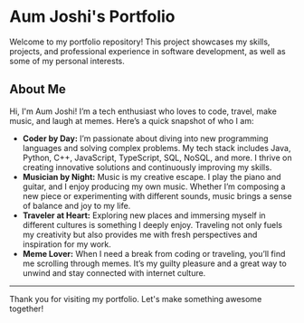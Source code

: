 # Aum Joshi's Portfolio

Welcome to my portfolio repository! This project showcases my skills, projects, and professional experience in software development, as well as some of my personal interests.


## About Me

Hi, I'm Aum Joshi! I’m a tech enthusiast who loves to code, travel, make music, and laugh at memes. Here’s a quick snapshot of who I am:

- **Coder by Day:** I’m passionate about diving into new programming languages and solving complex problems. My tech stack includes Java, Python, C++, JavaScript, TypeScript, SQL, NoSQL, and more. I thrive on creating innovative solutions and continuously improving my skills.
- **Musician by Night:** Music is my creative escape. I play the piano and guitar, and I enjoy producing my own music. Whether I’m composing a new piece or experimenting with different sounds, music brings a sense of balance and joy to my life.
- **Traveler at Heart:** Exploring new places and immersing myself in different cultures is something I deeply enjoy. Traveling not only fuels my creativity but also provides me with fresh perspectives and inspiration for my work.
- **Meme Lover:** When I need a break from coding or traveling, you’ll find me scrolling through memes. It’s my guilty pleasure and a great way to unwind and stay connected with internet culture.

---

Thank you for visiting my portfolio. Let's make something awesome together!
